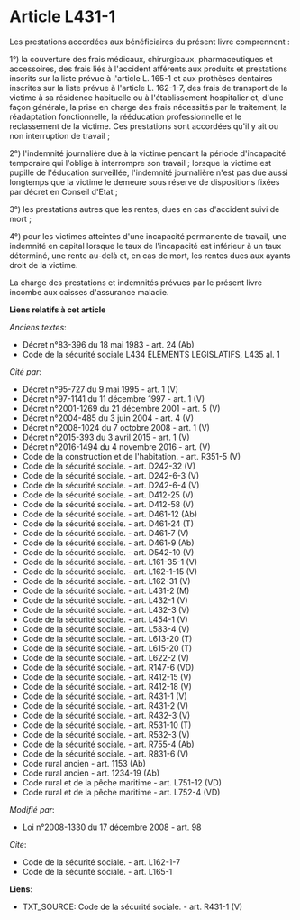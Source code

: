 # Article L431-1

Les prestations accordées aux bénéficiaires du présent livre comprennent : 

1°) la couverture des frais médicaux, chirurgicaux, pharmaceutiques et accessoires, des frais liés à l'accident afférents aux
produits et prestations inscrits sur la liste prévue à l'article L. 165-1 et aux prothèses dentaires inscrites sur la liste
prévue à l'article L. 162-1-7, des frais de transport de la victime à sa résidence habituelle ou à l'établissement
hospitalier et, d'une façon générale, la prise en charge des frais nécessités par le traitement, la réadaptation
fonctionnelle, la rééducation professionnelle et le reclassement de la victime. Ces prestations sont accordées qu'il y ait ou
non interruption de travail ; 

2°) l'indemnité journalière due à la victime pendant la période d'incapacité temporaire qui l'oblige à interrompre son
travail ; lorsque la victime est pupille de l'éducation surveillée, l'indemnité journalière n'est pas due aussi longtemps que
la victime le demeure sous réserve de dispositions fixées par décret en Conseil d'Etat ; 

3°) les prestations autres que les rentes, dues en cas d'accident suivi de mort ; 

4°) pour les victimes atteintes d'une incapacité permanente de travail, une indemnité en capital lorsque le taux de
l'incapacité est inférieur à un taux déterminé, une rente au-delà et, en cas de mort, les rentes dues aux ayants droit de la
victime. 

La charge des prestations et indemnités prévues par le présent livre incombe aux caisses d'assurance maladie.

**Liens relatifs à cet article**

_Anciens textes_:

  - Décret n°83-396 du 18 mai 1983 - art. 24 (Ab)
  - Code de la sécurité sociale L434 ELEMENTS LEGISLATIFS, L435 al. 1

_Cité par_:

  - Décret n°95-727 du 9 mai 1995 - art. 1 (V)
  - Décret n°97-1141 du 11 décembre 1997 - art. 1 (V)
  - Décret n°2001-1269 du 21 décembre 2001 - art. 5 (V)
  - Décret n°2004-485 du 3 juin 2004 - art. 4 (V)
  - Décret n°2008-1024 du 7 octobre 2008 - art. 1 (V)
  - Décret n°2015-393 du 3 avril 2015 - art. 1 (V)
  - Décret n°2016-1494 du 4 novembre 2016 - art. (V)
  - Code de la construction et de l'habitation. - art. R351-5 (V)
  - Code de la sécurité sociale. - art. D242-32 (V)
  - Code de la sécurité sociale. - art. D242-6-3 (V)
  - Code de la sécurité sociale. - art. D242-6-4 (V)
  - Code de la sécurité sociale. - art. D412-25 (V)
  - Code de la sécurité sociale. - art. D412-58 (V)
  - Code de la sécurité sociale. - art. D461-12 (Ab)
  - Code de la sécurité sociale. - art. D461-24 (T)
  - Code de la sécurité sociale. - art. D461-7 (V)
  - Code de la sécurité sociale. - art. D461-9 (Ab)
  - Code de la sécurité sociale. - art. D542-10 (V)
  - Code de la sécurité sociale. - art. L161-35-1 (V)
  - Code de la sécurité sociale. - art. L162-1-15 (V)
  - Code de la sécurité sociale. - art. L162-31 (V)
  - Code de la sécurité sociale. - art. L431-2 (M)
  - Code de la sécurité sociale. - art. L432-1 (V)
  - Code de la sécurité sociale. - art. L432-3 (V)
  - Code de la sécurité sociale. - art. L454-1 (V)
  - Code de la sécurité sociale. - art. L583-4 (V)
  - Code de la sécurité sociale. - art. L613-20 (T)
  - Code de la sécurité sociale. - art. L615-20 (T)
  - Code de la sécurité sociale. - art. L622-2 (V)
  - Code de la sécurité sociale. - art. R147-6 (VD)
  - Code de la sécurité sociale. - art. R412-15 (V)
  - Code de la sécurité sociale. - art. R412-18 (V)
  - Code de la sécurité sociale. - art. R431-1 (V)
  - Code de la sécurité sociale. - art. R431-2 (V)
  - Code de la sécurité sociale. - art. R432-3 (V)
  - Code de la sécurité sociale. - art. R531-10 (T)
  - Code de la sécurité sociale. - art. R532-3 (V)
  - Code de la sécurité sociale. - art. R755-4 (Ab)
  - Code de la sécurité sociale. - art. R831-6 (V)
  - Code rural ancien - art. 1153 (Ab)
  - Code rural ancien - art. 1234-19 (Ab)
  - Code rural et de la pêche maritime - art. L751-12 (VD)
  - Code rural et de la pêche maritime - art. L752-4 (VD)

_Modifié par_:

  - Loi n°2008-1330 du 17 décembre 2008 - art. 98

_Cite_:

  - Code de la sécurité sociale. - art. L162-1-7
  - Code de la sécurité sociale. - art. L165-1

**Liens**:

  - TXT_SOURCE: Code de la sécurité sociale. - art. R431-1 (V)
